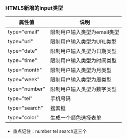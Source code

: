 ### HTML5新增的input类型



| 属性值        | 说明                        |
| ------------- | --------------------------- |
| type="email"  | 限制用户输入类型为email类型 |
| type="url"    | 限制用户输入类型为URL类型   |
| type="date"   | 限制用户输入类型为日期类型  |
| type="time"   | 限制用户输入类型为时间类型  |
| type="month"  | 限制用户输入类型为月类型    |
| type="week"   | 限制用户输入类型为周类型    |
| type="number" | 限制用户输入类型为数字类型  |
| type="tel"    | 手机号码                    |
| type="search" | 搜索框                      |
| type="color"  | 生成一个颜色选择表单        |



- 重点记住：number   tel    search这三个



